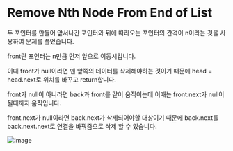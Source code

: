 # Remove Nth Node From End of List

두 포인터를 만들어 앞서나간 포인터와 뒤에 따라오는 포인터의 간격이 n이라는 것을 사용하여 문제를 풀었습니다.

front란 포인터는 n만큼 먼저 앞으로 이동시킵니다.

이때 front가 null이라면 맨 앞쪽의 데이터를 삭제해야하는 것이기 때문에 head = head.next로 위치를 바꾸고 return합니다.

front가 null이 아니라면 back과 front를 같이 움직이는데 이때는 front.next가 null이 될때까지 움직입니다.

front.next가 null이라면 back.next가 삭제되어야할 대상이기 때문에 back.next를 back.next.next로 연결을 바꿔줌으로 삭제 할 수 있습니다.

![image](https://user-images.githubusercontent.com/38740455/127485271-1a7581ec-7636-4dda-84cb-740ac818cb21.png)
